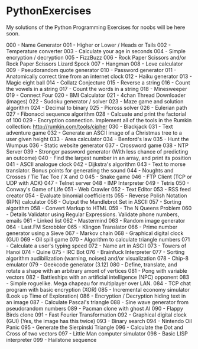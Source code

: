 # PythonExercises
My solutions of the Python Programming Exercises for noobs will be here soon.

000 - Name Generator
001 - Higher or Lower / Heads or Tails
002 - Temperature converter
003 - Calculate your age in seconds
004 - Simple encryption / decryption
005 - FizzBuzz
006 - Rock Paper Scissors and/or Rock Paper Scissors Lizard Spock
007 - Hangman
008 - Love calculator
009 - Pseudorandom quote generator
010 - Password generator
011 - Anatomically correct time from an internet clock
012 - Haiku generator
013 - Magic eight ball
014 - Collatz Conjecture
015 - Reverse a string
016 - Count the vowels in a string
017 - Count the words in a string
018 - Minesweeper
019 - Connect Four
020 - BMI Calculator
021 - 4chan Thread Downloader (images)
022 - Sudoku generator / solver
023 - Maze game and solution algorithm
024 - Decimal to binary
025 - Picross solver
026 - Eulerian path
027 - Fibonacci sequence algorithm
028 - Calcuate and print the factorial of 100
029 - Encryption connection. Implement all of the tools in the Rumkin collection: http://rumkin.com/tools/cipher
030 - Blackjack
031 - Text adventure game
032 - Generate an ASCII image of a Christmas tree to a user given height
033 - Area calculator
034 - Benford's law
035 - Hunt the Wumpus
036 - Static website generator
037 - Crossword game
038 - NTP Server
039 - Stronger password generator (With less chance of predicting an outcome)
040 - Find the largest number in an array, and print its position
041 - ASCII analogue clock
042 - Dijkstra's algorithm
043 - Text to morse translator. Bonus points for generating the sound
044 - Noughts and Crosses / Tic Tac Toe / X and O
045 - Snake game
046 - FTP Client (TCP or UDP with ACK)
047 - Telnet server
048 - IMP Interpreter
049 - Tetris
050 - Conway's Game of Life
051 - Web Crawler
052 - Text Editor
053 - RSS feed creator
054 - Evaluate binomial coefficients
055 - Reverse Polish Notation (RPN) calculator
056 - Output the Mandlebrot Set in ASCII
057 - Sorting algorithm
058 - Convert Markup to HTML
059 - The N Queens Problem
060 - Details Validator using Regular Expressions. Validate phone numbers, emails
061 - Linked list
062 - Mastermind
063 - Random image generator
064 - Last.FM Scrobbler
065 - Klingon Translator
066 - Prime number generator using a Sieve
067 - Markov chain
068 - Graphical digital clock (GUI)
069 - Oil spill game
070 - Algorithm to calculate triangle numbers
071 - Calculate a user's typing speed
072 - Name art in ASCII
073 - Towers of Hanoi
074 - Quine
075 - IRC Bot
076 - Brainfuck Interpreter
077 - Sorting algorithm audibilization (warning, noises) and/or visualization
078 - Chip-8 emulator
079 - Geekcode generator (3.12)
080 - Define, translate, and rotate a shape with an arbitrary amont of vertices
081 - Pong with variable vectors
082 - Battleships with an artificial intelligence (NPC) opponent
083 - Simple roguelike. Mega chapeau for multiplayer over LAN.
084 - TCP chat program with basic encryption (XOR)
085 - Incremental economy simulator (Look up Time of Exploration)
086 - Encryption / Decryption hiding text in an image
087 - Calculate Pascal's triangle
088 - Sine wave generator from pseudorandom numbers
089 - Pacman clone with ghost AI
090 - Flappy Birds clone
091 - Fast Fourier Transformation
092 - Graphical digital clock (GUI) (Yes, the image has this twice)
093 - Binary search
094 - Nintendo Oil Panic
095 - Generate the Sierpinski Triangle
096 - Calculate the Dot and Cross of two vectors
097 - Little Man computer simulator
098 - Basic LISP interpreter
099 - Hailstone sequence
